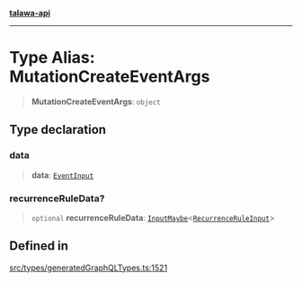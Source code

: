 [**talawa-api**](../../../README.md)

***

# Type Alias: MutationCreateEventArgs

> **MutationCreateEventArgs**: `object`

## Type declaration

### data

> **data**: [`EventInput`](EventInput.md)

### recurrenceRuleData?

> `optional` **recurrenceRuleData**: [`InputMaybe`](InputMaybe.md)\<[`RecurrenceRuleInput`](RecurrenceRuleInput.md)\>

## Defined in

[src/types/generatedGraphQLTypes.ts:1521](https://github.com/Suyash878/talawa-api/blob/b5a9d8b4a1ea678a3d6f5b710b3721f91a3052fc/src/types/generatedGraphQLTypes.ts#L1521)
